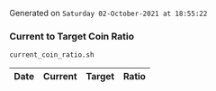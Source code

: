 Generated on `Saturday 02-October-2021 at 18:55:22`

### Current to Target Coin Ratio
`current_coin_ratio.sh`

Date|Current|Target|Ratio
---|---|---|---
